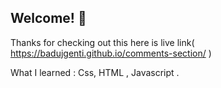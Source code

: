 
## Welcome! 👋

Thanks for checking out this here is live link( https://badujgenti.github.io/comments-section/ )

What I learned : Css, HTML , Javascript .